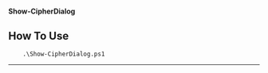 
#### Show-CipherDialog

     

## How To Use

```
    .\Show-CipherDialog.ps1
```

---------------------------------------------------------------
